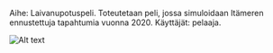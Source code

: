 Aihe: Laivanupotuspeli. Toteutetaan peli, jossa simuloidaan Itämeren ennustettuja tapahtumia vuonna 2020.
Käyttäjät: pelaaja.

![Alt text](kaavio.png)
